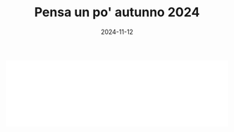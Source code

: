 ﻿---
layout: torneo
title:  "Pensa un po' autunno 2024"
date:   2024-11-12
---
<script>
  function resizeIframe(obj) {
    obj.style.height = obj.contentWindow.document.documentElement.scrollHeight + 'px';
  }
</script>
<iframe src="Grp1-Rd6.html" style="
    display: block;
    width: 100%;
    border: none;" frameborder="0" scrolling="no" onload="resizeIframe(this)"></iframe>
